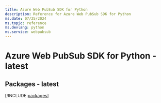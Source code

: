 ```yaml
---
title: Azure Web PubSub SDK for Python
description: Reference for Azure Web PubSub SDK for Python
ms.date: 07/25/2024
ms.topic: reference
ms.devlang: python
ms.service: webpubsub
---
```

# Azure Web PubSub SDK for Python - latest
## Packages - latest
[!INCLUDE [packages](web-pubsub-index.md)]